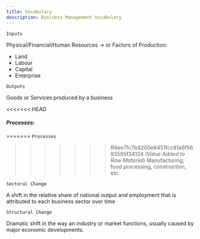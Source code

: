 ```yaml
---
title: Vocabulary
description: Business Management Vocabulary
---
```


`Inputs`

Physical/Financial/Human Resources $\rightarrow$ or Factors of Production: 
- Land 
- Labour
- Capital
- Enterprise

`Outputs`

Goods or Services produced by a business

<<<<<<< HEAD
#### ___Processes___:
=======
`Processes`

>>>>>>> ff4ee7fc7b4200e8451fcc81a6f5693595f24124
(_Value Added to Raw Material_)
Manufacturing, food processing, construction, etc. 

`Sectoral Change`

A shift in the relative share of national output and employment that is attributed to each business sector over time

`Structural Change`

Dramatic shift in the way an industry or market functions, usually caused by major economic developments. 
